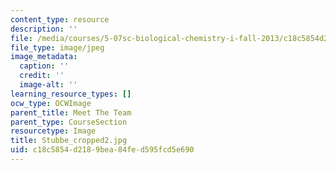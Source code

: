 ```yaml
---
content_type: resource
description: ''
file: /media/courses/5-07sc-biological-chemistry-i-fall-2013/c18c5854d2189bea84fed595fcd5e690_Stubbe_cropped2.jpg
file_type: image/jpeg
image_metadata:
  caption: ''
  credit: ''
  image-alt: ''
learning_resource_types: []
ocw_type: OCWImage
parent_title: Meet The Team
parent_type: CourseSection
resourcetype: Image
title: Stubbe_cropped2.jpg
uid: c18c5854-d218-9bea-84fe-d595fcd5e690
---
```

